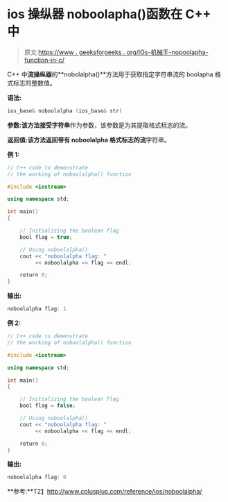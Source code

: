 # ios 操纵器 noboolapha()函数在 C++ 中

> 原文:[https://www . geeksforgeeks . org/IOs-机械手-nopoolapha-function-in-c/](https://www.geeksforgeeks.org/ios-manipulators-noboolapha-function-in-c/)

C++ 中**流操纵器**的**nobolalpha()**方法用于获取指定字符串流的 boolapha 格式标志的整数值。

**语法:**

```cpp
ios_base& noboolalpha (ios_base& str)

```

**参数:**该方法接受**字符串**作为参数，该参数是为其提取格式标志的流。

**返回值:**该方法返回带有 noboolalpha 格式标志的**流**字符串。

**例 1:**

```cpp
// C++ code to demonstrate
// the working of noboolalpha() function

#include <iostream>

using namespace std;

int main()
{

    // Initializing the boolean flag
    bool flag = true;

    // Using noboolalpha()
    cout << "noboolalpha flag: "
         << noboolalpha << flag << endl;

    return 0;
}
```

**输出:**

```cpp
noboolalpha flag: 1

```

**例 2:**

```cpp
// C++ code to demonstrate
// the working of noboolalpha() function

#include <iostream>

using namespace std;

int main()
{

    // Initializing the boolean flag
    bool flag = false;

    // Using noboolalpha()
    cout << "noboolalpha flag: "
         << noboolalpha << flag << endl;

    return 0;
}
```

**输出:**

```cpp
noboolalpha flag: 0

```

**参考:**T2】http://www.cplusplus.com/reference/ios/noboolalpha/
